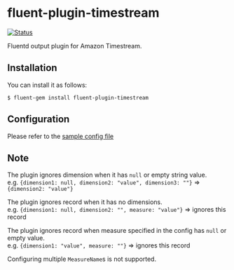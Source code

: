 # fluent-plugin-timestream

[![Status](https://circleci.com/gh/StudistCorporation/fluent-plugin-timestream.svg?style=shield)](https://circleci.com/gh/StudistCorporation/fluent-plugin-timestream)

Fluentd output plugin for Amazon Timestream.

## Installation

You can install it as follows:

    $ fluent-gem install fluent-plugin-timestream

## Configuration

Please refer to the [sample config file](https://github.com/StudistCorporation/fluent-plugin-timestream/blob/main/fluent.conf.sample)

## Note

The plugin ignores dimension when it has `null` or empty string value.  
e.g. `{dimension1: null, dimension2: "value", dimension3: ""}` => `{dimension2: "value"}`

The plugin ignores record when it has no dimensions.  
e.g. `{dimension1: null, dimension2: "", measure: "value"}` => ignores this record

The plugin ignores record when measure specified in the config has `null` or empty value.  
e.g. `{dimension1: "value", measure: ""}` => ignores this record

Configuring multiple `MeasureName`s is not supported.
